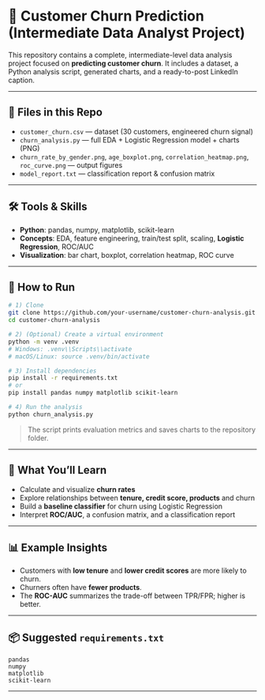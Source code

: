 # 🧠 Customer Churn Prediction (Intermediate Data Analyst Project)

This repository contains a complete, intermediate-level data analysis project focused on **predicting customer churn**. It includes a dataset, a Python analysis script, generated charts, and a ready-to-post LinkedIn caption.

---

## 📂 Files in this Repo
- `customer_churn.csv` — dataset (30 customers, engineered churn signal)
- `churn_analysis.py` — full EDA + Logistic Regression model + charts (PNG)
- `churn_rate_by_gender.png`, `age_boxplot.png`, `correlation_heatmap.png`, `roc_curve.png` — output figures
- `model_report.txt` — classification report & confusion matrix

---

## 🛠 Tools & Skills
- **Python**: pandas, numpy, matplotlib, scikit-learn
- **Concepts**: EDA, feature engineering, train/test split, scaling, **Logistic Regression**, ROC/AUC
- **Visualization**: bar chart, boxplot, correlation heatmap, ROC curve

---

## 🚀 How to Run
```bash
# 1) Clone
git clone https://github.com/your-username/customer-churn-analysis.git
cd customer-churn-analysis

# 2) (Optional) Create a virtual environment
python -m venv .venv
# Windows: .venv\\Scripts\\activate
# macOS/Linux: source .venv/bin/activate

# 3) Install dependencies
pip install -r requirements.txt
# or
pip install pandas numpy matplotlib scikit-learn

# 4) Run the analysis
python churn_analysis.py
```

> The script prints evaluation metrics and saves charts to the repository folder.

---

## 🧪 What You’ll Learn
- Calculate and visualize **churn rates**
- Explore relationships between **tenure, credit score, products** and churn
- Build a **baseline classifier** for churn using Logistic Regression
- Interpret **ROC/AUC**, a confusion matrix, and a classification report

---

## 📊 Example Insights
- Customers with **low tenure** and **lower credit scores** are more likely to churn.
- Churners often have **fewer products**.
- The **ROC-AUC** summarizes the trade-off between TPR/FPR; higher is better.

---

## 📦 Suggested `requirements.txt`
```
pandas
numpy
matplotlib
scikit-learn
```

---



